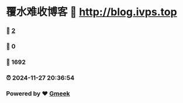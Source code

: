 # 覆水难收博客 :link: http://blog.ivps.top 
### :page_facing_up: [2](http://blog.ivps.top/tag.html) 
### :speech_balloon: 0 
### :hibiscus: 1692 
### :alarm_clock: 2024-11-27 20:36:54 
### Powered by :heart: [Gmeek](https://github.com/Meekdai/Gmeek)
